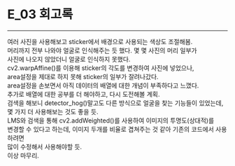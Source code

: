# E_03 회고록  

----  

여러 사진을 사용해보고 sticker에서 배경으로 사용되는 색상도 조절해봄.  
머리까지 전부 나와야 얼굴로 인식해주는 듯 했다. 몇 몇 사진의 머리 일부가  
사진에 나오지 않았더니 얼굴로 인식하지 못했다.  
cv2.warpAffine()를 이용해 sticker의 각도를 변경하여 사진에 넣었으나,  
area설정을 제대로 하지 못해 sticker의 일부가 잘려나갔다.  
area설정을 손보면서 아직 데이터의 배열에 대한 개념이 부족하다고 느꼈다.  
추가로 배열에 대한 공부를 더 해야하고, 다시 도전해볼 계획.  
검색을 해보니 detector_hog()말고도 다른 방식으로 얼굴을 찾는 기능들이 있었는데,  
몇 가지 더 사용해보는 것도 좋을 듯.  
LMS와 검색을 통해 cv2.addWeighted()를 사용하여 이미지의 투명도(상대적)를  
변경할 수 있다고 하는데, 이미지 두개를 비율로 겹쳐주는 것 같아 기존의 코드에서 사용하려면  
많이 수정해서 사용해야할 듯.  
이상 마무리.